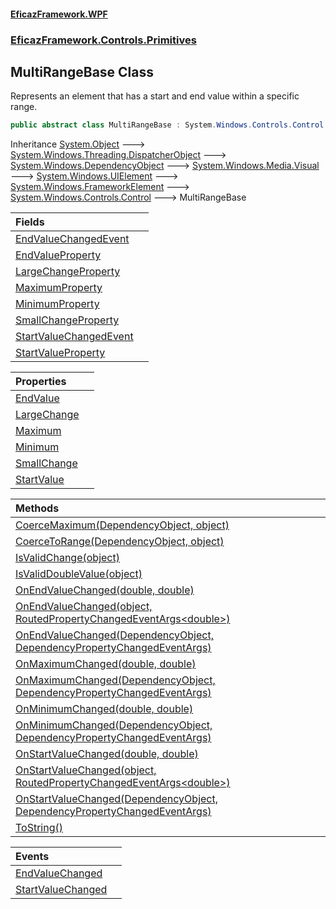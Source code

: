 #### [EficazFramework.WPF](EficazFrameworkWPF.md 'EficazFramework WPF')
### [EficazFramework.Controls.Primitives](EficazFrameworkWPF.md#EficazFramework.Controls.Primitives 'EficazFramework.Controls.Primitives')

## MultiRangeBase Class

Represents an element that has a start and end value within a specific range.

```csharp
public abstract class MultiRangeBase : System.Windows.Controls.Control
```

Inheritance [System.Object](https://docs.microsoft.com/en-us/dotnet/api/System.Object 'System.Object') &#129106; [System.Windows.Threading.DispatcherObject](https://docs.microsoft.com/en-us/dotnet/api/System.Windows.Threading.DispatcherObject 'System.Windows.Threading.DispatcherObject') &#129106; [System.Windows.DependencyObject](https://docs.microsoft.com/en-us/dotnet/api/System.Windows.DependencyObject 'System.Windows.DependencyObject') &#129106; [System.Windows.Media.Visual](https://docs.microsoft.com/en-us/dotnet/api/System.Windows.Media.Visual 'System.Windows.Media.Visual') &#129106; [System.Windows.UIElement](https://docs.microsoft.com/en-us/dotnet/api/System.Windows.UIElement 'System.Windows.UIElement') &#129106; [System.Windows.FrameworkElement](https://docs.microsoft.com/en-us/dotnet/api/System.Windows.FrameworkElement 'System.Windows.FrameworkElement') &#129106; [System.Windows.Controls.Control](https://docs.microsoft.com/en-us/dotnet/api/System.Windows.Controls.Control 'System.Windows.Controls.Control') &#129106; MultiRangeBase

| Fields | |
| :--- | :--- |
| [EndValueChangedEvent](EficazFramework.Controls.Primitives/MultiRangeBase/EndValueChangedEvent.md 'EficazFramework.Controls.Primitives.MultiRangeBase.EndValueChangedEvent') | |
| [EndValueProperty](EficazFramework.Controls.Primitives/MultiRangeBase/EndValueProperty.md 'EficazFramework.Controls.Primitives.MultiRangeBase.EndValueProperty') | |
| [LargeChangeProperty](EficazFramework.Controls.Primitives/MultiRangeBase/LargeChangeProperty.md 'EficazFramework.Controls.Primitives.MultiRangeBase.LargeChangeProperty') | |
| [MaximumProperty](EficazFramework.Controls.Primitives/MultiRangeBase/MaximumProperty.md 'EficazFramework.Controls.Primitives.MultiRangeBase.MaximumProperty') | |
| [MinimumProperty](EficazFramework.Controls.Primitives/MultiRangeBase/MinimumProperty.md 'EficazFramework.Controls.Primitives.MultiRangeBase.MinimumProperty') | |
| [SmallChangeProperty](EficazFramework.Controls.Primitives/MultiRangeBase/SmallChangeProperty.md 'EficazFramework.Controls.Primitives.MultiRangeBase.SmallChangeProperty') | |
| [StartValueChangedEvent](EficazFramework.Controls.Primitives/MultiRangeBase/StartValueChangedEvent.md 'EficazFramework.Controls.Primitives.MultiRangeBase.StartValueChangedEvent') | |
| [StartValueProperty](EficazFramework.Controls.Primitives/MultiRangeBase/StartValueProperty.md 'EficazFramework.Controls.Primitives.MultiRangeBase.StartValueProperty') | |

| Properties | |
| :--- | :--- |
| [EndValue](EficazFramework.Controls.Primitives/MultiRangeBase/EndValue.md 'EficazFramework.Controls.Primitives.MultiRangeBase.EndValue') | |
| [LargeChange](EficazFramework.Controls.Primitives/MultiRangeBase/LargeChange.md 'EficazFramework.Controls.Primitives.MultiRangeBase.LargeChange') | |
| [Maximum](EficazFramework.Controls.Primitives/MultiRangeBase/Maximum.md 'EficazFramework.Controls.Primitives.MultiRangeBase.Maximum') | |
| [Minimum](EficazFramework.Controls.Primitives/MultiRangeBase/Minimum.md 'EficazFramework.Controls.Primitives.MultiRangeBase.Minimum') | |
| [SmallChange](EficazFramework.Controls.Primitives/MultiRangeBase/SmallChange.md 'EficazFramework.Controls.Primitives.MultiRangeBase.SmallChange') | |
| [StartValue](EficazFramework.Controls.Primitives/MultiRangeBase/StartValue.md 'EficazFramework.Controls.Primitives.MultiRangeBase.StartValue') | |

| Methods | |
| :--- | :--- |
| [CoerceMaximum(DependencyObject, object)](EficazFramework.Controls.Primitives/MultiRangeBase/CoerceMaximum(DependencyObject,object).md 'EficazFramework.Controls.Primitives.MultiRangeBase.CoerceMaximum(System.Windows.DependencyObject, object)') | |
| [CoerceToRange(DependencyObject, object)](EficazFramework.Controls.Primitives/MultiRangeBase/CoerceToRange(DependencyObject,object).md 'EficazFramework.Controls.Primitives.MultiRangeBase.CoerceToRange(System.Windows.DependencyObject, object)') | |
| [IsValidChange(object)](EficazFramework.Controls.Primitives/MultiRangeBase/IsValidChange(object).md 'EficazFramework.Controls.Primitives.MultiRangeBase.IsValidChange(object)') | |
| [IsValidDoubleValue(object)](EficazFramework.Controls.Primitives/MultiRangeBase/IsValidDoubleValue(object).md 'EficazFramework.Controls.Primitives.MultiRangeBase.IsValidDoubleValue(object)') | |
| [OnEndValueChanged(double, double)](EficazFramework.Controls.Primitives/MultiRangeBase/OnEndValueChanged(double,double).md 'EficazFramework.Controls.Primitives.MultiRangeBase.OnEndValueChanged(double, double)') | |
| [OnEndValueChanged(object, RoutedPropertyChangedEventArgs&lt;double&gt;)](EficazFramework.Controls.Primitives/MultiRangeBase/OnEndValueChanged(object,RoutedPropertyChangedEventArgs_double_).md 'EficazFramework.Controls.Primitives.MultiRangeBase.OnEndValueChanged(object, System.Windows.RoutedPropertyChangedEventArgs<double>)') | |
| [OnEndValueChanged(DependencyObject, DependencyPropertyChangedEventArgs)](EficazFramework.Controls.Primitives/MultiRangeBase/OnEndValueChanged(DependencyObject,DependencyPropertyChangedEventArgs).md 'EficazFramework.Controls.Primitives.MultiRangeBase.OnEndValueChanged(System.Windows.DependencyObject, System.Windows.DependencyPropertyChangedEventArgs)') | |
| [OnMaximumChanged(double, double)](EficazFramework.Controls.Primitives/MultiRangeBase/OnMaximumChanged(double,double).md 'EficazFramework.Controls.Primitives.MultiRangeBase.OnMaximumChanged(double, double)') | |
| [OnMaximumChanged(DependencyObject, DependencyPropertyChangedEventArgs)](EficazFramework.Controls.Primitives/MultiRangeBase/OnMaximumChanged(DependencyObject,DependencyPropertyChangedEventArgs).md 'EficazFramework.Controls.Primitives.MultiRangeBase.OnMaximumChanged(System.Windows.DependencyObject, System.Windows.DependencyPropertyChangedEventArgs)') | |
| [OnMinimumChanged(double, double)](EficazFramework.Controls.Primitives/MultiRangeBase/OnMinimumChanged(double,double).md 'EficazFramework.Controls.Primitives.MultiRangeBase.OnMinimumChanged(double, double)') | |
| [OnMinimumChanged(DependencyObject, DependencyPropertyChangedEventArgs)](EficazFramework.Controls.Primitives/MultiRangeBase/OnMinimumChanged(DependencyObject,DependencyPropertyChangedEventArgs).md 'EficazFramework.Controls.Primitives.MultiRangeBase.OnMinimumChanged(System.Windows.DependencyObject, System.Windows.DependencyPropertyChangedEventArgs)') | |
| [OnStartValueChanged(double, double)](EficazFramework.Controls.Primitives/MultiRangeBase/OnStartValueChanged(double,double).md 'EficazFramework.Controls.Primitives.MultiRangeBase.OnStartValueChanged(double, double)') | |
| [OnStartValueChanged(object, RoutedPropertyChangedEventArgs&lt;double&gt;)](EficazFramework.Controls.Primitives/MultiRangeBase/OnStartValueChanged(object,RoutedPropertyChangedEventArgs_double_).md 'EficazFramework.Controls.Primitives.MultiRangeBase.OnStartValueChanged(object, System.Windows.RoutedPropertyChangedEventArgs<double>)') | |
| [OnStartValueChanged(DependencyObject, DependencyPropertyChangedEventArgs)](EficazFramework.Controls.Primitives/MultiRangeBase/OnStartValueChanged(DependencyObject,DependencyPropertyChangedEventArgs).md 'EficazFramework.Controls.Primitives.MultiRangeBase.OnStartValueChanged(System.Windows.DependencyObject, System.Windows.DependencyPropertyChangedEventArgs)') | |
| [ToString()](EficazFramework.Controls.Primitives/MultiRangeBase/ToString().md 'EficazFramework.Controls.Primitives.MultiRangeBase.ToString()') | |

| Events | |
| :--- | :--- |
| [EndValueChanged](EficazFramework.Controls.Primitives/MultiRangeBase/EndValueChanged.md 'EficazFramework.Controls.Primitives.MultiRangeBase.EndValueChanged') | |
| [StartValueChanged](EficazFramework.Controls.Primitives/MultiRangeBase/StartValueChanged.md 'EficazFramework.Controls.Primitives.MultiRangeBase.StartValueChanged') | |
